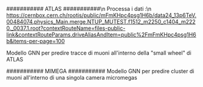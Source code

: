 ########### ATLAS ###########\n
Processa i dati :\n
https://cernbox.cern.ch/rootjs/public/mFmKHpc4psg1H6b/data24_13p6TeV.00484074.physics_Main.merge.NTUP_MUTEST.f1512_m2250_c1404_m2220._0037.1.root?contextRouteName=files-public-link&contextRouteParams.driveAliasAndItem=public%2FmFmKHpc4psg1H6b&items-per-page=100

Modello GNN per predire tracce di muoni all'interno della "small wheel" di ATLAS

########### MIMEGA ###########
Modello GNN per predire cluster di muoni all'interno di una singola camera micromegas

